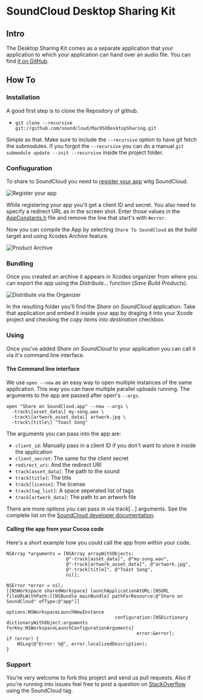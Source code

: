 # SoundCloud Desktop Sharing Kit 


## Intro

The Desktop Sharing Kit comes as a separate application that your application to which your application can hand over an audio file. You can find [it on GitHub](https://github.com/soundcloud/macOSXDesktopSharing).


## How To

### Installation

A good first step is to clone the Repository of github.

  - `git clone --recursive git://github.com/soundcloud/MacOSXDesktopSharing.git`

Simple as that. Make sure to include the `--recursive` option to have git fetch the submodules. If you forgot the `--recursive` you can do a manual `git submodule update --init --recursive` inside the project folder.


### Confiuguration

To share to SoundCloud you need to [register your app](http://soundcloud.com/you/apps/new) witg SoundCloud.

![Register your app](https://img.skitch.com/20120403-duw5h9mfabxeewscqq6q2cqs1f.png "Register your app")

While registering your app you'll get a client ID and secret. You also need to specify a redirect URL as in the screen shot.
Enter those values in the [AppConstants.h](SCDesktopSharingKit/SCDesktopSharingKit/AppConstants.html) file and remove the line that start's with `#error`.

Now you can compile the App by selecting `Share To SoundCloud` as the build target and using Xcodes _Archive_ feature.

![Product Archive](https://img.skitch.com/20120403-g8pxjacb8d7subxmp7626kkbk3.png "Build the app")


### Bundling

Once you created an archive it appears in Xcodes organizer from where you can export the app using the _Distribute..._ function (_Save Build Products_).

![Distribute via the Organizer](https://img.skitch.com/20120403-b6t8g2hfe1ds23iwthwru5xjrb.png "Distribute via the Organizer")

In the resulting folder you'll find the _Share on SoundCloud_ application. Take that application and embed it inside your app by draging it into your Xcode project and checking the _copy items into destination_ checkbox.


### Using

Once you've added _Share on SoundCloud_ to your application you can call it via it's command line interface.


#### The Command line interface

We use `open --new` as an easy way to open multiple instances of the same application. This way you can have multiple parallel uploads running. The arguments to the app are passed after open's `--args`.

    open "Share on SoundCloud.app" --new --args \
      -track\[asset_data\] my-song.wav \
      -track\[artwork_asset_data\] artwork.jpg \
      -track\[title\] "Toast Song"

The arguments you can pass into the app are:

- `client_id`: Manually pass in a client ID if you don't want to store it inside the application
- `client_secret`: The same for the client secret
- `redirect_uri`: And the redirect URI
- `track[asset_data]`: The path to the sound
- `track[title]`: The title
- `track[license]`: The license
- `track[tag_list]`: A space seperated list of tags
- `track[artwork_data]`: The path to an artwork file

There are more options you can pass in via track[...] arguments. See the complete list on the [SoundCloud developer documentation](http://developers.soundcloud.com/docs/api/tracks).


#### Calling the app from your Cocoa code

Here's a short example how you could call the app from within your code.

    NSArray *arguments = [NSArray arrayWithObjects:
                          @"-track[asset_data]", @"my-song.wav",
                          @"-track[artwork_asset_data]", @"artwork.jpg",
                          @"-track[title]", @"Toast Song",
                          nil];
    
    NSError *error = nil;
    [[NSWorkspace sharedWorkspace] launchApplicationAtURL:[NSURL fileURLWithPath:[[NSBundle mainBundle] pathForResource:@"Share on SoundCloud" ofType:@"app"]]
                                                  options:NSWorkspaceLaunchNewInstance
                                            configuration:[NSDictionary dictionaryWithObject:arguments forKey:NSWorkspaceLaunchConfigurationArguments]
                                                    error:&error];
    if (error) {
        NSLog(@"Error: %@", error.localizedDescription);
    }


### Support

You're very welcome to fork this project and send us pull requests. Also if you're running into issues feel free to post a question on [StackOverflow](http://stackoverflow.com/tags/soundcloud) using the SoundCloud tag.
